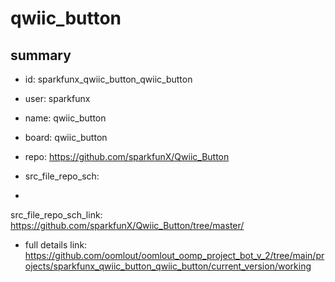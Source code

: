 # qwiic_button
 
## summary 
* id: sparkfunx_qwiic_button_qwiic_button
* user: sparkfunx
* name: qwiic_button
* board: qwiic_button
* repo: https://github.com/sparkfunX/Qwiic_Button



* src_file_repo_sch: 
*
 src_file_repo_sch_link: https://github.com/sparkfunX/Qwiic_Button/tree/master/
* full details link: https://github.com/oomlout/oomlout_oomp_project_bot_v_2/tree/main/projects/sparkfunx_qwiic_button_qwiic_button/current_version/working  






